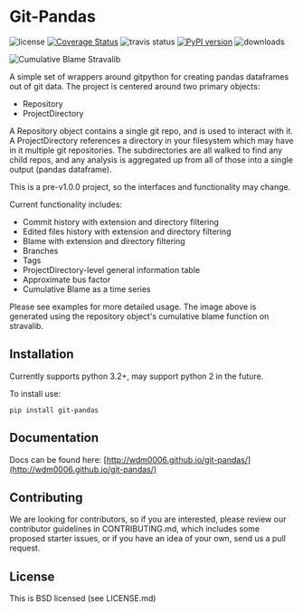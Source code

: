 Git-Pandas
==========

![license](https://img.shields.io/pypi/l/Django.svg) [![Coverage Status](https://coveralls.io/repos/wdm0006/git-pandas/badge.svg?branch=master&service=github)](https://coveralls.io/github/wdm0006/git-pandas?branch=master)  ![travis status](https://travis-ci.org/wdm0006/git-pandas.svg?branch=master) [![PyPI version](https://badge.fury.io/py/git-pandas.svg)](https://badge.fury.io/py/git-pandas) ![downloads](https://img.shields.io/pypi/dm/git-pandas.svg) 


![Cumulative Blame Stravalib](https://raw.githubusercontent.com/wdm0006/git-pandas/master/examples/img/stravalib_cumulative_blame.png)

A simple set of wrappers around gitpython for creating pandas dataframes out of git data. The project is centered around
two primary objects:

 * Repository
 * ProjectDirectory
 
A Repository object contains a single git repo, and is used to interact with it.  A ProjectDirectory references a directory
in your filesystem which may have in it multiple git repositories. The subdirectories are all walked to find any child
repos, and any analysis is aggregated up from all of those into a single output (pandas dataframe).


This is a pre-v1.0.0 project, so the interfaces and functionality may change.

Current functionality includes:

 * Commit history with extension and directory filtering
 * Edited files history with extension and directory filtering
 * Blame with extension and directory filtering
 * Branches 
 * Tags
 * ProjectDirectory-level general information table
 * Approximate bus factor
 * Cumulative Blame as a time series
  
Please see examples for more detailed usage. The image above is generated using the repository object's cumulative blame
function on stravalib.


Installation
------------

Currently supports python 3.2+, may support python 2 in the future.

To install use:

    pip install git-pandas
    
Documentation
-------------

Docs can be found here: [http://wdm0006.github.io/git-pandas/](http://wdm0006.github.io/git-pandas/)

Contributing
------------

We are looking for contributors, so if you are interested, please review our contributor guidelines in CONTRIBUTING.md,
which includes some proposed starter issues, or if you have an idea of your own, send us a pull request.

License
-------

This is BSD licensed (see LICENSE.md)
